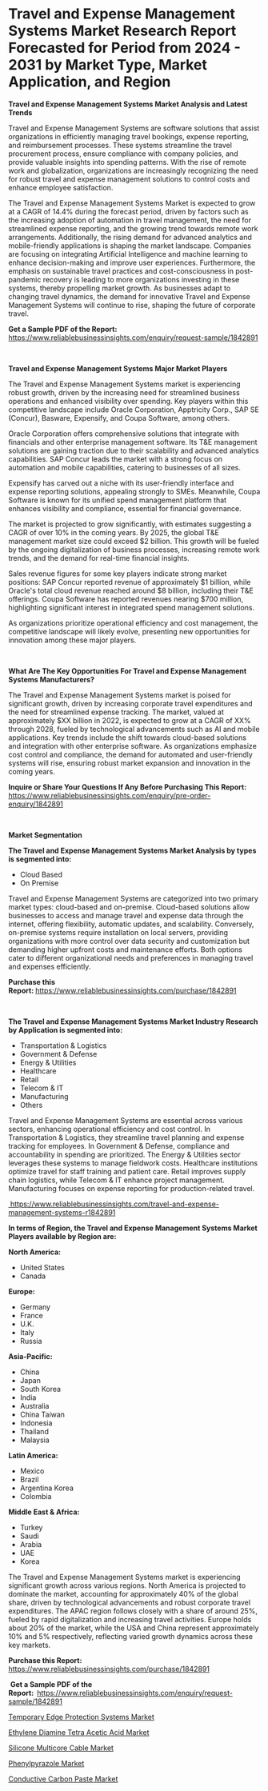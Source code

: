 <p><h1>Travel and Expense Management Systems Market Research Report Forecasted for Period from 2024 -  2031 by Market Type, Market Application, and Region</h1></p><p><strong>Travel and Expense Management Systems Market Analysis and Latest Trends</strong></p>
<p><p>Travel and Expense Management Systems are software solutions that assist organizations in efficiently managing travel bookings, expense reporting, and reimbursement processes. These systems streamline the travel procurement process, ensure compliance with company policies, and provide valuable insights into spending patterns. With the rise of remote work and globalization, organizations are increasingly recognizing the need for robust travel and expense management solutions to control costs and enhance employee satisfaction.</p><p>The Travel and Expense Management Systems Market is expected to grow at a CAGR of 14.4% during the forecast period, driven by factors such as the increasing adoption of automation in travel management, the need for streamlined expense reporting, and the growing trend towards remote work arrangements. Additionally, the rising demand for advanced analytics and mobile-friendly applications is shaping the market landscape. Companies are focusing on integrating Artificial Intelligence and machine learning to enhance decision-making and improve user experiences. Furthermore, the emphasis on sustainable travel practices and cost-consciousness in post-pandemic recovery is leading to more organizations investing in these systems, thereby propelling market growth. As businesses adapt to changing travel dynamics, the demand for innovative Travel and Expense Management Systems will continue to rise, shaping the future of corporate travel.</p></p>
<p><strong>Get a Sample PDF of the Report:&nbsp;</strong> <a href="https://www.reliablebusinessinsights.com/enquiry/request-sample/1842891?utm_campaign=1563&utm_medium=2&utm_source=Github&utm_content=ia&utm_term=17102024&utm_id=travel-and-expense-management-systems">https://www.reliablebusinessinsights.com/enquiry/request-sample/1842891</a></p>
<p>&nbsp;</p>
<p><strong>Travel and Expense Management Systems Major Market Players</strong></p>
<p><p>The Travel and Expense Management Systems market is experiencing robust growth, driven by the increasing need for streamlined business operations and enhanced visibility over spending. Key players within this competitive landscape include Oracle Corporation, Apptricity Corp., SAP SE (Concur), Basware, Expensify, and Coupa Software, among others.</p><p>Oracle Corporation offers comprehensive solutions that integrate with financials and other enterprise management software. Its T&E management solutions are gaining traction due to their scalability and advanced analytics capabilities. SAP Concur leads the market with a strong focus on automation and mobile capabilities, catering to businesses of all sizes.</p><p>Expensify has carved out a niche with its user-friendly interface and expense reporting solutions, appealing strongly to SMEs. Meanwhile, Coupa Software is known for its unified spend management platform that enhances visibility and compliance, essential for financial governance.</p><p>The market is projected to grow significantly, with estimates suggesting a CAGR of over 10% in the coming years. By 2025, the global T&E management market size could exceed $2 billion. This growth will be fueled by the ongoing digitalization of business processes, increasing remote work trends, and the demand for real-time financial insights.</p><p>Sales revenue figures for some key players indicate strong market positions: SAP Concur reported revenue of approximately $1 billion, while Oracle's total cloud revenue reached around $8 billion, including their T&E offerings. Coupa Software has reported revenues nearing $700 million, highlighting significant interest in integrated spend management solutions.</p><p>As organizations prioritize operational efficiency and cost management, the competitive landscape will likely evolve, presenting new opportunities for innovation among these major players.</p></p>
<p>&nbsp;</p>
<p><strong>What Are The Key Opportunities For Travel and Expense Management Systems Manufacturers?</strong></p>
<p><p>The Travel and Expense Management Systems market is poised for significant growth, driven by increasing corporate travel expenditures and the need for streamlined expense tracking. The market, valued at approximately $XX billion in 2022, is expected to grow at a CAGR of XX% through 2028, fueled by technological advancements such as AI and mobile applications. Key trends include the shift towards cloud-based solutions and integration with other enterprise software. As organizations emphasize cost control and compliance, the demand for automated and user-friendly systems will rise, ensuring robust market expansion and innovation in the coming years.</p></p>
<p><strong>Inquire or Share Your Questions If Any Before Purchasing This Report:</strong> <a href="https://www.reliablebusinessinsights.com/enquiry/pre-order-enquiry/1842891?utm_campaign=1563&utm_medium=2&utm_source=Github&utm_content=ia&utm_term=17102024&utm_id=travel-and-expense-management-systems">https://www.reliablebusinessinsights.com/enquiry/pre-order-enquiry/1842891</a></p>
<p>&nbsp;</p>
<p><strong>Market Segmentation</strong></p>
<p><strong>The Travel and Expense Management Systems Market Analysis by types is segmented into:</strong></p>
<p><ul><li>Cloud Based</li><li>On Premise</li></ul></p>
<p><p>Travel and Expense Management Systems are categorized into two primary market types: cloud-based and on-premise. Cloud-based solutions allow businesses to access and manage travel and expense data through the internet, offering flexibility, automatic updates, and scalability. Conversely, on-premise systems require installation on local servers, providing organizations with more control over data security and customization but demanding higher upfront costs and maintenance efforts. Both options cater to different organizational needs and preferences in managing travel and expenses efficiently.</p></p>
<p><strong>Purchase this Report:&nbsp;</strong><a href="https://www.reliablebusinessinsights.com/purchase/1842891?utm_campaign=1563&utm_medium=2&utm_source=Github&utm_content=ia&utm_term=17102024&utm_id=travel-and-expense-management-systems">https://www.reliablebusinessinsights.com/purchase/1842891</a></p>
<p>&nbsp;</p>
<p><strong>The Travel and Expense Management Systems Market Industry Research by Application is segmented into:</strong></p>
<p><ul><li>Transportation & Logistics</li><li>Government & Defense</li><li>Energy & Utilities</li><li>Healthcare</li><li>Retail</li><li>Telecom & IT</li><li>Manufacturing</li><li>Others</li></ul></p>
<p><p>Travel and Expense Management Systems are essential across various sectors, enhancing operational efficiency and cost control. In Transportation & Logistics, they streamline travel planning and expense tracking for employees. In Government & Defense, compliance and accountability in spending are prioritized. The Energy & Utilities sector leverages these systems to manage fieldwork costs. Healthcare institutions optimize travel for staff training and patient care. Retail improves supply chain logistics, while Telecom & IT enhance project management. Manufacturing focuses on expense reporting for production-related travel.</p></p>
<p><a href="https://www.reliablebusinessinsights.com/travel-and-expense-management-systems-r1842891?utm_campaign=1563&utm_medium=2&utm_source=Github&utm_content=ia&utm_term=17102024&utm_id=travel-and-expense-management-systems">&nbsp;https://www.reliablebusinessinsights.com/travel-and-expense-management-systems-r1842891</a></p>
<p><strong>In terms of Region, the Travel and Expense Management Systems Market Players available by Region are:</strong></p>
<p>
    <p> <strong> North America: </strong>
        <ul>
            <li>United States</li>
            <li>Canada</li>
        </ul>
        </p> 
    <p> <strong> Europe: </strong>
        <ul>
            <li>Germany</li>
            <li>France</li>
            <li>U.K.</li>
            <li>Italy</li>
            <li>Russia</li>
        </ul>
        </p> 
    <p> <strong> Asia-Pacific: </strong>
        <ul>
            <li>China</li>
            <li>Japan</li>
            <li>South Korea</li>
            <li>India</li>
            <li>Australia</li>
            <li>China Taiwan</li>
            <li>Indonesia</li>
            <li>Thailand</li>
            <li>Malaysia</li>
        </ul>
        </p> 
    <p> <strong> Latin America: </strong>
        <ul>
            <li>Mexico</li>
            <li>Brazil</li>
            <li>Argentina Korea</li>
            <li>Colombia</li>
        </ul>
        </p> 
    <p> <strong> Middle East & Africa: </strong>
        <ul>
            <li>Turkey</li>
            <li>Saudi</li>
            <li>Arabia</li>
            <li>UAE</li>
            <li>Korea</li>
        </ul>
    </p>
    </p>
<p><p>The Travel and Expense Management Systems market is experiencing significant growth across various regions. North America is projected to dominate the market, accounting for approximately 40% of the global share, driven by technological advancements and robust corporate travel expenditures. The APAC region follows closely with a share of around 25%, fueled by rapid digitalization and increasing travel activities. Europe holds about 20% of the market, while the USA and China represent approximately 10% and 5% respectively, reflecting varied growth dynamics across these key markets.</p></p>
<p><strong>Purchase this Report: </strong><a href="https://www.reliablebusinessinsights.com/purchase/1842891?utm_campaign=1563&utm_medium=2&utm_source=Github&utm_content=ia&utm_term=17102024&utm_id=travel-and-expense-management-systems">https://www.reliablebusinessinsights.com/purchase/1842891</a></p>
<p>&nbsp;<strong>Get a Sample PDF of the Report:&nbsp;&nbsp;</strong><a href="https://www.reliablebusinessinsights.com/enquiry/request-sample/1842891?utm_campaign=1563&utm_medium=2&utm_source=Github&utm_content=ia&utm_term=17102024&utm_id=travel-and-expense-management-systems">https://www.reliablebusinessinsights.com/enquiry/request-sample/1842891</a></p>
<p><strong></strong></p>
<p><p><a href="https://www.linkedin.com/pulse/temporary-edge-protection-systems-market-ecosystem-competitive-qrwge?utm_campaign=1563&utm_medium=2&utm_source=Github&utm_content=ia&utm_term=17102024&utm_id=travel-and-expense-management-systems">Temporary Edge Protection Systems Market</a></p><p><a href="https://www.linkedin.com/pulse/booming-ethylene-diamine-tetra-acetic-acid-market-sector-3wyce?utm_campaign=1563&utm_medium=2&utm_source=Github&utm_content=ia&utm_term=17102024&utm_id=travel-and-expense-management-systems">Ethylene Diamine Tetra Acetic Acid Market</a></p><p><a href="https://www.linkedin.com/pulse/silicone-multicore-cable-market-shifts-strategic-analysis-tnn2e?utm_campaign=1563&utm_medium=2&utm_source=Github&utm_content=ia&utm_term=17102024&utm_id=travel-and-expense-management-systems">Silicone Multicore Cable Market</a></p><p><a href="https://www.linkedin.com/pulse/phenylpyrazole-market-global-regional-analysis-2024--zjwoe?utm_campaign=1563&utm_medium=2&utm_source=Github&utm_content=ia&utm_term=17102024&utm_id=travel-and-expense-management-systems">Phenylpyrazole Market</a></p><p><a href="https://www.linkedin.com/pulse/conductive-carbon-paste-market-global-regional-analysis-fb5te?utm_campaign=1563&utm_medium=2&utm_source=Github&utm_content=ia&utm_term=17102024&utm_id=travel-and-expense-management-systems">Conductive Carbon Paste Market</a></p></p>